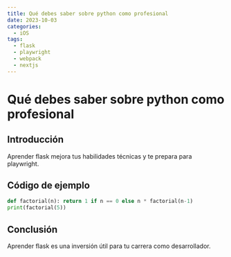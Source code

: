 ```yaml
---
title: Qué debes saber sobre python como profesional
date: 2023-10-03
categories:
  - iOS
tags:
  - flask
  - playwright
  - webpack
  - nextjs
---
```


# Qué debes saber sobre python como profesional

## Introducción

Aprender flask mejora tus habilidades técnicas y te prepara para playwright.

## Código de ejemplo

```python
def factorial(n): return 1 if n == 0 else n * factorial(n-1)
print(factorial(5))
```

## Conclusión

Aprender flask es una inversión útil para tu carrera como desarrollador.